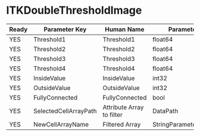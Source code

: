 # ITKDoubleThresholdImage #

| Ready | Parameter Key | Human Name | Parameter Type | Parameter Class |
|-------|---------------|------------|-----------------|----------------|
| YES | Threshold1 | Threshold1 | float64 | Float64Parameter |
| YES | Threshold2 | Threshold2 | float64 | Float64Parameter |
| YES | Threshold3 | Threshold3 | float64 | Float64Parameter |
| YES | Threshold4 | Threshold4 | float64 | Float64Parameter |
| YES | InsideValue | InsideValue | int32 | Int32Parameter |
| YES | OutsideValue | OutsideValue | int32 | Int32Parameter |
| YES | FullyConnected | FullyConnected | bool | BoolParameter |
| YES | SelectedCellArrayPath | Attribute Array to filter | DataPath | ArraySelectionParameter |
| YES | NewCellArrayName | Filtered Array | StringParameter::ValueType | StringParameter |
